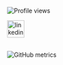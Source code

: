  
 
 
 
 ![Profile views](https://gpvc.arturio.dev/DevsDenBD)  

 
[<img src='https://cdn.jsdelivr.net/npm/simple-icons@3.0.1/icons/linkedin.svg' alt='linkedin' height='40'>](https://www.linkedin.com/company/devsdenbd/)  
 

![GitHub metrics](https://metrics.lecoq.io/DevsDenBD)  

